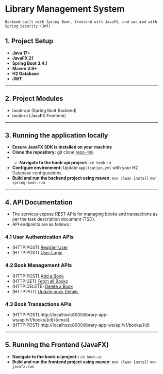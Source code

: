 # Library Management System

`Backend built with Spring Boot, frontend with JavaFX, and secured with Spring Security (JWT)`

## 1. Project Setup ##

- **Java 17+**
- **JavaFX 21**
- **Spring Boot 3.4.1**
- **Maven 3.8+**
- **H2 Database**
- **JWT**

---

## 2. Project Modules ##

- book-api (Spring Boot Backend)
- book-ui  (JavaFX Frontend)

---

## 3. Running the application locally ##

- **Ensure JavaFX SDK is installed on your machine**
- **Clone the repository:** git clone [repo-link](https://github.com/musty-codified/library-management.git)
- - **Navigate to the book-api project::**
    `cd book-ui`
- **Configure environment:** Update `application.yml` with your H2 Database configurations.
- **Build and run the backend project using maven:**
  `mvn clean install`
  `mvn spring-boot:run`

---

## 4. API Documentation ##

- The services expose REST APIs for managing books and transactions as per the task description document (TSD).
- API endpoints are as follows :

### 4.1 User Authentication APIs ###

- (HTTP:POST) [Register  User](http://localhost:8000/library-app-ws/api/v1/users)
- (HTTP:POST) [User Login](http://localhost:8000/library-app-ws/api/v1/auth/login)

### 4.2 Book Management APIs ###

- (HTTP:POST) [Add a Book](http://localhost:8000/library-app-ws/api/v1/books)
- (HTTP:GET)  [Fetch all Books](http://localhost:8000/library-app-ws/api/v1/books)
- (HTTP:DELETE) [Delete a Book](http://localhost:8000/library-app-ws/api/v1/books/{id})
- (HTTP:PUT) [Update book Details](http://localhost:8000/library-app-ws/api/v1/books/{id})

### 4.3 Book Transactions APIs ###

- (HTTP:POST) http://localhost:8000/library-app-ws/api/v1/books/{id}/{email}
- (HTTP:POST) http://localhost:8000/library-app-ws/api/v1/books/{id}

---

## 5. Running the Frontend (JavaFX) ##

- **Navigate to the book-ui project::**
  `cd book-ui`
- **Build and run the frontend project using maven:**
  `mvn clean install`
  `mvn javafx:run`













